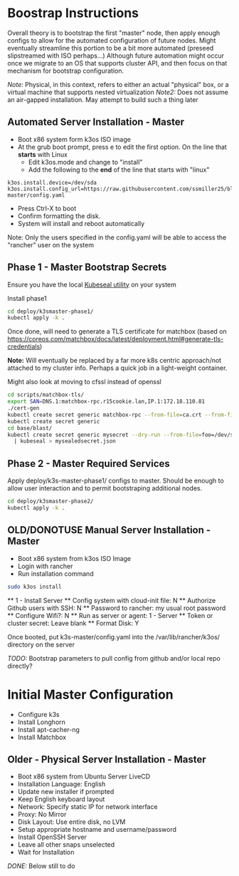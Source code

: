 # Boostrap Instructions

Overall theory is to bootstrap the first "master" node, then apply enough configs to allow for the automated configuration of future nodes.  Might eventually
streamline this portion to be a bit more automated (preseed slipstreamed with ISO perhaps...)  Although future automation might occur once we migrate to an OS
that supports cluster API, and then focus on that mechanism for bootstrap configuration.

*Note:* Physical, in this context, refers to either an actual "physical" box, or a virtual machine that supports nested virtualization
*Note2:* Does not assume an air-gapped installation.  May attempt to build such a thing later


## Automated Server Installation - Master

* Boot x86 system form k3os ISO image
* At the grub boot prompt, press e to edit the first option.  On the line that **starts** with Linux
  * Edit k3os.mode and change to "install"
  * Add the following to the **end** of the line that starts with "linux"

```
k3os.install.device=/dev/sda k3os.install.config_url=https://raw.githubusercontent.com/ssmiller25/blast/master/k3s-master/config.yaml
```
* Press Ctrl-X to boot
* Confirm formatting the disk.
* System will install and reboot automatically

Note: Only the users specified in the config.yaml will be able to access the "rancher" user on the system

## Phase 1 - Master Bootstrap Secrets

Ensure you have the local [Kubeseal utility](https://github.com/bitnami-labs/sealed-secrets/releases) on your system

Install phase1

```sh
cd deploy/k3smaster-phase1/
kubectl apply -k .
```

Once done, will need to generate a TLS certificate
for matchbox (based on <https://coreos.com/matchbox/docs/latest/deployment.html#generate-tls-credentials>)

**Note:** Will eventually be replaced by a far more k8s centric approach/not attached to my cluster info.  Perhaps a quick job in a light-weight container.

Might also look at moving to cfssl instead of openssl

```sh
cd scripts/matchbox-tls/
export SAN=DNS.1:matchbox-rpc.r15cookie.lan,IP.1:172.18.110.81
./cert-gen
kubectl create secret generic matchbox-rpc --from-file=ca.crt --from-file=server.crt --from-file=server.key
kubectl create secret generic 
cd base/blast/
kubectl create secret generic mysecret --dry-run --from-file=foo=/dev/stdin -o json \
  | kubeseal > mysealedsecret.json
```

## Phase 2 - Master Required Services

Apply deploy/k3s-master-phase1/ configs to master.  Should be enough to allow user
interaction and to permit bootstraping additional nodes.

```sh
cd deploy/k3smaster-phase2/
kubectl apply -k .
```


## OLD/DONOTUSE Manual Server Installation - Master

* Boot x86 system from k3os ISO Image
* Login with rancher
* Run installation command

```sh
sudo k3os install
```

** 1 - Install Server
** Config system with cloud-init file: N
** Authorize Github users with SSH: N
** Password to rancher: my usual root password
** Configure Wifi?: N
** Run as server or agent:  1 - Server
** Token or cluster secret: Leave blank
** Format Disk: Y

Once booted, put k3s-master/config.yaml into the /var/lib/rancher/k3os/ directory on the server

*TODO:* Bootstrap parameters to pull config from github and/or local repo directly?

# Initial Master Configuration

* Configure k3s
* Install Longhorn
* Install apt-cacher-ng
* Install Matchbox

## Older - Physical Server Installation - Master

* Boot x86 system from Ubuntu Server LiveCD
* Installation Language: English
* Update new installer if prompted
* Keep English keyboard layout
* Network: Specify static IP for network interface
* Proxy: No Mirror
* Disk Layout: Use entire disk, no LVM
* Setup appropriate hostname and username/password
* Install OpenSSH Server
* Leave all other snaps unselected
* Wait for Installation

*DONE:*  Below still to do

